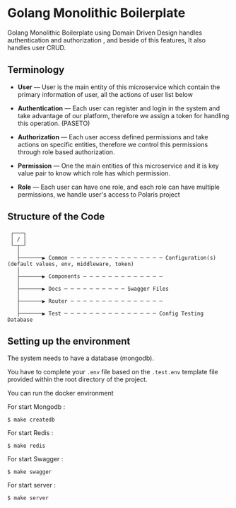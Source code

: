 
# Golang Monolithic Boilerplate

Golang Monolithic Boilerplate using Domain Driven Design handles authentication and authorization , and beside of this features, It also handles user CRUD.

## Terminology

- __User__ &mdash; User is the main entity of this microservice which contain the primary information of user, all the actions of user list below 

- __Authentication__ &mdash; Each user can register and login in the system and take advantage of our platform, therefore we assign a token for handling this operation. (PASETO)

- __Authorization__ &mdash; Each user access defined permissions and take actions on specific entities, therefore we control this permissions through role based authorization.

- __Permission__ &mdash; One the main entities of this microservice and it is key value pair to know which role has which permission.

- __Role__ &mdash; Each user can have one role, and each role can have multiple permissions, we handle user's access to Polaris project 


## Structure of the Code

```
 ┌───┐
 │ / │
 └─┬─┘
   │
   ├───────▶ Common ─ ─ ─ ─ ─ ─ ─ ─ ─ ─ ─ ─ ─ ─ ─ Configuration(s) (default values, env, middleware, token)
   │
   ├───────▶ Components ─ ─ ─ ─ ─ ─ ─ ─ ─ ─ ─ ─ ─ 
   │
   ├───────▶ Docs ─ ─ ─ ─ ─ ─ ─ ─ ─ ─ Swagger Files
   │
   ├───────▶ Router ─ ─ ─ ─ ─ ─ ─ ─ ─ ─ ─ ─ ─ ─ ─ 
   │
   ├───────▶ Test ─ ─ ─ ─ ─ ─ ─ ─ ─ ─ ─ ─ ─ ─ ─ Config Testing Database

```

## Setting up the environment

The system needs to have a database (mongodb).

You have to complete your `.env` file based on the `.test.env` template file provided within the root directory of the project.

You can run the docker environment

For start Mongodb :
```
$ make createdb
```

For start Redis :
```
$ make redis
```

For start Swagger :
```
$ make swagger
```

For start server :
```
$ make server
```